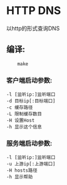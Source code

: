 HTTP DNS  
======  
  
以http的形式查询DNS

编译:  
--------
~~~~~
    make  
~~~~~

### 客户端启动参数:  
    -l [监听ip:]监听端口  
    -d 目标ip[:目标端口]  
    -c 缓存路径  
    -L 限制缓存数目  
    -H 设置Host  
    -h 显示这个信息  

### 服务端启动参数:  
    -l [监听ip:]监听端口  
    -u 上游ip[:上游端口]  
    -H hosts路径  
    -h 显示帮助      
